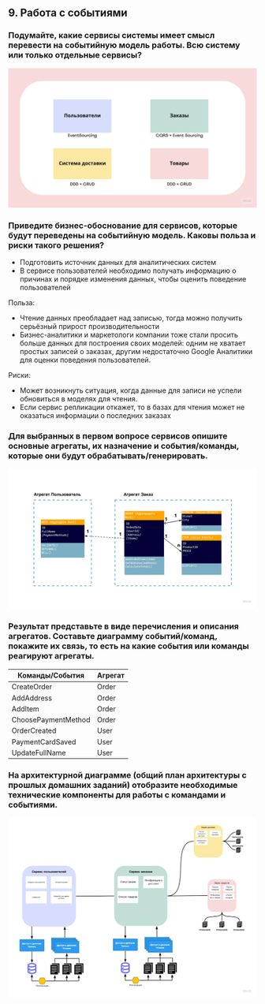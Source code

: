 ## 9. Работа с событиями

### Подумайте, какие сервисы системы имеет смысл перевести на событийную модель работы. Всю систему или только отдельные сервисы? 

![alt tag](https://github.com/reddeveI/sb-architecture/blob/main/images/Microservices-patterns.jpg)

### Приведите бизнес-обоснование для сервисов, которые будут переведены на событийную модель. Каковы польза и риски такого решения? 

- Подготовить источник данных для аналитических систем
- В сервисе пользователей необходимо получать информацию о причинах и порядке изменения данных, чтобы оценить поведение пользователей

Польза:
- Чтение данных преобладает над записью, тогда можно получить серьёзный прирост производительности
- Бизнес-аналитики и маркетологи компании тоже стали просить больше данных для построения своих моделей: одним не хватает простых записей о заказах, другим недостаточно Google Аналитики для оценки поведения пользователей.

Риски:
- Может возникнуть ситуация, когда данные для записи не успели обновиться в моделях для чтения.
- Если сервис репликации откажет, то в базах для чтения может не оказаться информации о последних заказах


### Для выбранных в первом вопросе сервисов опишите основные агрегаты, их назначение и события/команды, которые они будут обрабатывать/генерировать.  

![alt tag](https://github.com/reddeveI/sb-architecture/blob/main/images/User-Order-Aggregates-2.jpg)

### Результат представьте в виде перечисления и описания агрегатов. Составьте диаграмму событий/команд, покажите их связь, то есть на какие события или команды реагируют агрегаты.

|Команды/События|Агрегат|
|-------|-----|
|CreateOrder|Order|
|AddAddress|Order|
|AddItem|Order|
|ChoosePaymentMethod|Order
|OrderCreated|User|
|PaymentCardSaved|User|
|UpdateFullName|User|

### На архитектурной диаграмме (общий план архитектуры с прошлых домашних заданий) отобразите необходимые технические компоненты для работы с командами и событиями. 

![alt tag](https://github.com/reddeveI/sb-architecture/blob/main/images/Order-servise-with-cqrs-3.jpg)
